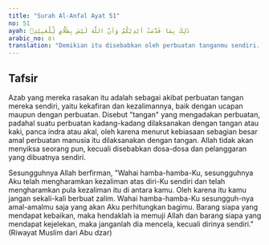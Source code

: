 ```yaml
---
title: "Surah Al-Anfal Ayat 51"
no: 51
ayah: ذٰلِكَ بِمَا قَدَّمَتْ اَيْدِيْكُمْ وَاَنَّ اللّٰهَ لَيْسَ بِظَلَّامٍ لِّلْعَبِيْدِۙ
arabic_no: ٥١
translation: "Demikian itu disebabkan oleh perbuatan tanganmu sendiri. Dan sesungguhnya Allah tidak menzalimi hamba-hamba-Nya,"
---
```


## Tafsir

Azab yang mereka rasakan itu adalah sebagai akibat perbuatan tangan mereka sendiri, yaitu kekafiran dan kezalimannya, baik dengan ucapan maupun dengan perbuatan. Disebut "tangan" yang mengadakan perbuatan, padahal suatu perbuatan kadang-kadang dilaksanakan dengan tangan atau kaki, panca indra atau akal, oleh karena menurut kebiasaan sebagian besar amal perbuatan manusia itu dilaksanakan dengan tangan. Allah tidak akan menyiksa seorang pun, kecuali disebabkan dosa-dosa dan pelanggaran yang dibuatnya sendiri. 

Sesungguhnya Allah berfirman, "Wahai hamba-hamba-Ku, sesungguhnya Aku telah mengharamkan kezaliman atas diri-Ku sendiri dan telah mengharamkan pula kezaliman itu di antara kamu. Oleh karena itu kamu jangan sekali-kali berbuat zalim. Wahai hamba-hamba-Ku sesungguh-nya amal-amalmu saja yang akan Aku perhitungkan bagimu. Barang siapa yang mendapat kebaikan, maka hendaklah ia memuji Allah dan barang siapa yang mendapat kejelekan, maka janganlah dia mencela, kecuali dirinya sendiri." (Riwayat Muslim dari Abu dzar)